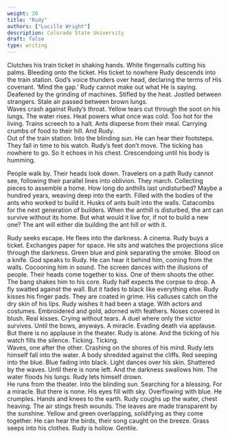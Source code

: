 ```yaml
---
weight: 20
title: "Rudy"
authors: ["Lucille Wright"]
description: Colorado State University
draft: false
type: writing
---
```


Clutches his train ticket in shaking hands. White fingernails cutting his palms. Bleeding onto the ticket. His ticket to nowhere
Rudy descends into the train station. God’s voice thunders over head, declaring the terms of His covenant. ‘Mind the gap.’ Rudy cannot make out what He is saying. Deafened by the grinding of machines. Stifled by the heat. Jostled between strangers. Stale air passed between brown lungs.  
Waves crash against Rudy’s throat. Yellow tears cut through the soot on his lungs. The water rises. Heat powers what once was cold. Too hot for the living. Trains screech to a halt. Ants disperse from their meal. Carrying crumbs of food to their hill.
And Rudy.  
Out of the train station. Into the blinding sun. He can hear their footsteps. They fall in time to his watch. Rudy’s feet don’t move. The ticking has nowhere to go. So it echoes in his chest. Crescendoing until his body is humming.

People walk by. Their heads look down. Travelers on a path Rudy cannot see, following their parallel lines into oblivion. They march. Collecting pieces to assemble a home. How long do anthills last undisturbed? Maybe a hundred years, weaving deep into the earth. Filled with the bodies of the ants who worked to build it. Husks of ants built into the walls. Catacombs for the next generation of builders. When the anthill is disturbed, the ant can survive without its home. But what would it live for, if not to build a new one? The ant will either die building the ant hill or with it.

Rudy seeks escape. He flees into the darkness. A cinema. Rudy buys a ticket. Exchanges paper for space. He sits and watches the projections slice through the darkness. Green blue and pink separating the smoke. Blood on a knife. God speaks to Rudy. He can hear it behind him, coming from the walls. Cocooning him in sound. The screen dances with the illusions of people. Their heads come together to kiss. One of them shoots the other. The bang shakes him to his core. Rudy half expects the corpse to drop. A fly swatted against the wall. But it fades to black like everything else. Rudy kisses his finger pads. They are coated in grime. His calluses catch on the dry skin of his lips. Rudy wishes it had been a stage. With actors and costumes. Embroidered and gold, adorned with feathers. Noses covered in blush. Real kisses. Crying without tears. A duel where only the victor survives. Until the bows, anyways. A miracle. Evading death via applause. But there is no applause in the theater. Rudy is alone. And the ticking of his watch fills the silence. Ticking. Ticking.  
Waves, one after the other. Crashing on the shores of his mind. Rudy lets himself fall into the water. A body shredded against the cliffs. Red seeping into the blue. Blue fading into black. Light dances over his skin. Shattered by the waves. Until there is none left. And the darkness swallows him. The water floods his lungs. Rudy lets himself drown.  
He runs from the theater. Into the blinding sun. Searching for a blessing. For a miracle. But there is none. His eyes fill with sky. Overflowing with blue. He crumples. Hands and knees to the earth. Rudy coughs up the water, chest heaving. The air stings fresh wounds. The leaves are made transparent by the sunshine. Yellow and green overlapping, solidifying as they come together. He can hear the birds, their song caught on the breeze. Grass seeps into his clothes. Rudy is hollow. Gentile. 
